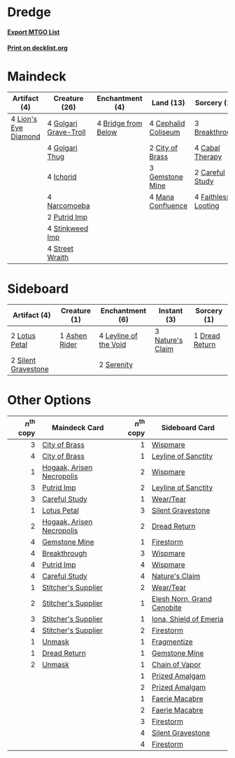 # Dredge

#### [Export MTGO List](../collection/Dredge/Dredge.txt)
#### [Print on decklist.org](http://decklist.org/?deckmain=3%09Breakthrough%0A4%09Bridge%20from%20Below%0A4%09Cabal%20Therapy%0A2%09Careful%20Study%0A4%09Cephalid%20Coliseum%0A2%09City%20of%20Brass%0A4%09Faithless%20Looting%0A3%09Gemstone%20Mine%0A4%09Golgari%20Grave-Troll%0A4%09Golgari%20Thug%0A4%09Ichorid%0A4%09Lion's%20Eye%20Diamond%0A4%09Mana%20Confluence%0A4%09Narcomoeba%0A2%09Putrid%20Imp%0A4%09Stinkweed%20Imp%0A4%09Street%20Wraith&deckside=1%09Ashen%20Rider%0A1%09Dread%20Return%0A4%09Leyline%20of%20the%20Void%0A2%09Lotus%20Petal%0A3%09Nature's%20Claim%0A2%09Serenity%0A2%09Silent%20Gravestone)
# Maindeck

|                                        Artifact (4)                                         |                                         Creature (26)                                          |                                       Enchantment (4)                                        |                                          Land (13)                                          |                                         Sorcery (13)                                         |
|---------------------------------------------------------------------------------------------|------------------------------------------------------------------------------------------------|----------------------------------------------------------------------------------------------|---------------------------------------------------------------------------------------------|----------------------------------------------------------------------------------------------|
|4 [Lion's Eye Diamond](http://gatherer.wizards.com/Pages/Card/Details.aspx?multiverseid=3255)|4 [Golgari Grave-Troll](http://gatherer.wizards.com/Pages/Card/Details.aspx?multiverseid=338406)|4 [Bridge from Below](http://gatherer.wizards.com/Pages/Card/Details.aspx?multiverseid=136054)|4 [Cephalid Coliseum](http://gatherer.wizards.com/Pages/Card/Details.aspx?multiverseid=29903)|3 [Breakthrough](http://gatherer.wizards.com/Pages/Card/Details.aspx?multiverseid=382225)     |
|                                                                                             |4 [Golgari Thug](http://gatherer.wizards.com/Pages/Card/Details.aspx?multiverseid=292953)       |                                                                                              |2 [City of Brass](http://gatherer.wizards.com/Pages/Card/Details.aspx?multiverseid=4178)     |4 [Cabal Therapy](http://gatherer.wizards.com/Pages/Card/Details.aspx?multiverseid=413625)    |
|                                                                                             |4 [Ichorid](http://gatherer.wizards.com/Pages/Card/Details.aspx?multiverseid=413635)            |                                                                                              |3 [Gemstone Mine](http://gatherer.wizards.com/Pages/Card/Details.aspx?multiverseid=109761)   |2 [Careful Study](http://gatherer.wizards.com/Pages/Card/Details.aspx?multiverseid=29727)     |
|                                                                                             |4 [Narcomoeba](http://gatherer.wizards.com/Pages/Card/Details.aspx?multiverseid=136140)         |                                                                                              |4 [Mana Confluence](http://gatherer.wizards.com/Pages/Card/Details.aspx?multiverseid=409573) |4 [Faithless Looting](http://gatherer.wizards.com/Pages/Card/Details.aspx?multiverseid=389512)|
|                                                                                             |2 [Putrid Imp](http://gatherer.wizards.com/Pages/Card/Details.aspx?multiverseid=270459)         |                                                                                              |                                                                                             |                                                                                              |
|                                                                                             |4 [Stinkweed Imp](http://gatherer.wizards.com/Pages/Card/Details.aspx?multiverseid=193870)      |                                                                                              |                                                                                             |                                                                                              |
|                                                                                             |4 [Street Wraith](http://gatherer.wizards.com/Pages/Card/Details.aspx?multiverseid=442097)      |                                                                                              |                                                                                             |                                                                                              |


# Sideboard

|                                         Artifact (4)                                         |                                      Creature (1)                                      |                                        Enchantment (6)                                         |                                        Instant (3)                                        |                                       Sorcery (1)                                       |
|----------------------------------------------------------------------------------------------|----------------------------------------------------------------------------------------|------------------------------------------------------------------------------------------------|-------------------------------------------------------------------------------------------|-----------------------------------------------------------------------------------------|
|2 [Lotus Petal](http://gatherer.wizards.com/Pages/Card/Details.aspx?multiverseid=420602)      |1 [Ashen Rider](http://gatherer.wizards.com/Pages/Card/Details.aspx?multiverseid=373689)|4 [Leyline of the Void](http://gatherer.wizards.com/Pages/Card/Details.aspx?multiverseid=107682)|3 [Nature's Claim](http://gatherer.wizards.com/Pages/Card/Details.aspx?multiverseid=382316)|1 [Dread Return](http://gatherer.wizards.com/Pages/Card/Details.aspx?multiverseid=389491)|
|2 [Silent Gravestone](http://gatherer.wizards.com/Pages/Card/Details.aspx?multiverseid=439846)|                                                                                        |2 [Serenity](http://gatherer.wizards.com/Pages/Card/Details.aspx?multiverseid=15360)            |                                                                                           |                                                                                         |


# Other Options

|*n*<sup>th</sup> copy|                                           Maindeck Card                                            |*n*<sup>th</sup> copy|                                           Sideboard Card                                            |
|--------------------:|----------------------------------------------------------------------------------------------------|--------------------:|-----------------------------------------------------------------------------------------------------|
|                    3|[City of Brass](http://gatherer.wizards.com/Pages/Card/Details.aspx?multiverseid=4178)              |                    1|[Wispmare](http://gatherer.wizards.com/Pages/Card/Details.aspx?multiverseid=145974)                  |
|                    4|[City of Brass](http://gatherer.wizards.com/Pages/Card/Details.aspx?multiverseid=4178)              |                    1|[Leyline of Sanctity](http://gatherer.wizards.com/Pages/Card/Details.aspx?multiverseid=204993)       |
|                    1|[Hogaak, Arisen Necropolis](http://gatherer.wizards.com/Pages/Card/Details.aspx?multiverseid=464151)|                    2|[Wispmare](http://gatherer.wizards.com/Pages/Card/Details.aspx?multiverseid=145974)                  |
|                    3|[Putrid Imp](http://gatherer.wizards.com/Pages/Card/Details.aspx?multiverseid=270459)               |                    2|[Leyline of Sanctity](http://gatherer.wizards.com/Pages/Card/Details.aspx?multiverseid=204993)       |
|                    3|[Careful Study](http://gatherer.wizards.com/Pages/Card/Details.aspx?multiverseid=29727)             |                    1|[Wear/Tear](http://gatherer.wizards.com/Pages/Card/Details.aspx?multiverseid=368950)                 |
|                    1|[Lotus Petal](http://gatherer.wizards.com/Pages/Card/Details.aspx?multiverseid=420602)              |                    3|[Silent Gravestone](http://gatherer.wizards.com/Pages/Card/Details.aspx?multiverseid=439846)         |
|                    2|[Hogaak, Arisen Necropolis](http://gatherer.wizards.com/Pages/Card/Details.aspx?multiverseid=464151)|                    2|[Dread Return](http://gatherer.wizards.com/Pages/Card/Details.aspx?multiverseid=389491)              |
|                    4|[Gemstone Mine](http://gatherer.wizards.com/Pages/Card/Details.aspx?multiverseid=109761)            |                    1|[Firestorm](http://gatherer.wizards.com/Pages/Card/Details.aspx?multiverseid=4547)                   |
|                    4|[Breakthrough](http://gatherer.wizards.com/Pages/Card/Details.aspx?multiverseid=382225)             |                    3|[Wispmare](http://gatherer.wizards.com/Pages/Card/Details.aspx?multiverseid=145974)                  |
|                    4|[Putrid Imp](http://gatherer.wizards.com/Pages/Card/Details.aspx?multiverseid=270459)               |                    4|[Wispmare](http://gatherer.wizards.com/Pages/Card/Details.aspx?multiverseid=145974)                  |
|                    4|[Careful Study](http://gatherer.wizards.com/Pages/Card/Details.aspx?multiverseid=29727)             |                    4|[Nature's Claim](http://gatherer.wizards.com/Pages/Card/Details.aspx?multiverseid=382316)            |
|                    1|[Stitcher's Supplier](http://gatherer.wizards.com/Pages/Card/Details.aspx?multiverseid=447257)      |                    2|[Wear/Tear](http://gatherer.wizards.com/Pages/Card/Details.aspx?multiverseid=368950)                 |
|                    2|[Stitcher's Supplier](http://gatherer.wizards.com/Pages/Card/Details.aspx?multiverseid=447257)      |                    1|[Elesh Norn, Grand Cenobite](http://gatherer.wizards.com/Pages/Card/Details.aspx?multiverseid=438584)|
|                    3|[Stitcher's Supplier](http://gatherer.wizards.com/Pages/Card/Details.aspx?multiverseid=447257)      |                    1|[Iona, Shield of Emeria](http://gatherer.wizards.com/Pages/Card/Details.aspx?multiverseid=397800)    |
|                    4|[Stitcher's Supplier](http://gatherer.wizards.com/Pages/Card/Details.aspx?multiverseid=447257)      |                    2|[Firestorm](http://gatherer.wizards.com/Pages/Card/Details.aspx?multiverseid=4547)                   |
|                    1|[Unmask](http://gatherer.wizards.com/Pages/Card/Details.aspx?multiverseid=19829)                    |                    1|[Fragmentize](http://gatherer.wizards.com/Pages/Card/Details.aspx?multiverseid=417587)               |
|                    1|[Dread Return](http://gatherer.wizards.com/Pages/Card/Details.aspx?multiverseid=389491)             |                    1|[Gemstone Mine](http://gatherer.wizards.com/Pages/Card/Details.aspx?multiverseid=109761)             |
|                    2|[Unmask](http://gatherer.wizards.com/Pages/Card/Details.aspx?multiverseid=19829)                    |                    1|[Chain of Vapor](http://gatherer.wizards.com/Pages/Card/Details.aspx?multiverseid=420701)            |
|                     |                                                                                                    |                    1|[Prized Amalgam](http://gatherer.wizards.com/Pages/Card/Details.aspx?multiverseid=410014)            |
|                     |                                                                                                    |                    2|[Prized Amalgam](http://gatherer.wizards.com/Pages/Card/Details.aspx?multiverseid=410014)            |
|                     |                                                                                                    |                    1|[Faerie Macabre](http://gatherer.wizards.com/Pages/Card/Details.aspx?multiverseid=201822)            |
|                     |                                                                                                    |                    2|[Faerie Macabre](http://gatherer.wizards.com/Pages/Card/Details.aspx?multiverseid=201822)            |
|                     |                                                                                                    |                    3|[Firestorm](http://gatherer.wizards.com/Pages/Card/Details.aspx?multiverseid=4547)                   |
|                     |                                                                                                    |                    4|[Silent Gravestone](http://gatherer.wizards.com/Pages/Card/Details.aspx?multiverseid=439846)         |
|                     |                                                                                                    |                    4|[Firestorm](http://gatherer.wizards.com/Pages/Card/Details.aspx?multiverseid=4547)                   |

